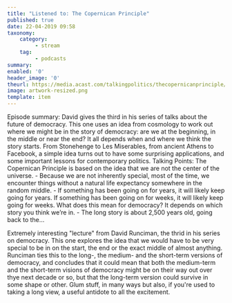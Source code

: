 ```yaml
---
title: "Listened to: The Copernican Principle"
published: true
date: 22-04-2019 09:58
taxonomy:
    category:
         - stream
    tag:
         - podcasts
summary:
enabled: '0'
header_image: '0'
theurl: https://media.acast.com/talkingpolitics/thecopernicanprinciple/media.mp3
image: artwork-resized.png
template: item
---
```

 
Episode summary: David gives the third in his series of talks about the future of democracy. This one uses an idea from cosmology to work out where we might be in the story of democracy: are we at the beginning, in the middle or near the end? It all depends when and where we think the story starts. From Stonehenge to Les Miserables, from ancient Athens to Facebook, a simple idea turns out to have some surprising applications, and some important lessons for contemporary politics. Talking Points: The Copernican Principle is based on the idea that we are not the center of the universe. - Because we are not inherently special, most of the time, we encounter things without a natural life expectancy somewhere in the random middle. - If something has been going on for years, it will likely keep going for years. If something has been going on for weeks, it will likely keep going for weeks. What does this mean for democracy? It depends on which story you think we’re in. - The long story is about 2,500 years old, going back to the…

Extremely interesting "lecture" from David Runciman, the thrid in his series on democracy. This one explores the idea that we would have to be very special to be in on the start, the end or the exact middle of almost anything. Runciman ties this to the long-, the medium- and the short-term versions of democracy, and concludes that it could mean that both the medium-term and the short-term visions of democracy might be on their way out over thye next decade or so, but that the long-term version could survive in some shape or other. Glum stuff, in many ways but also, if you're used to taking a long view, a useful antidote to all the excitement.